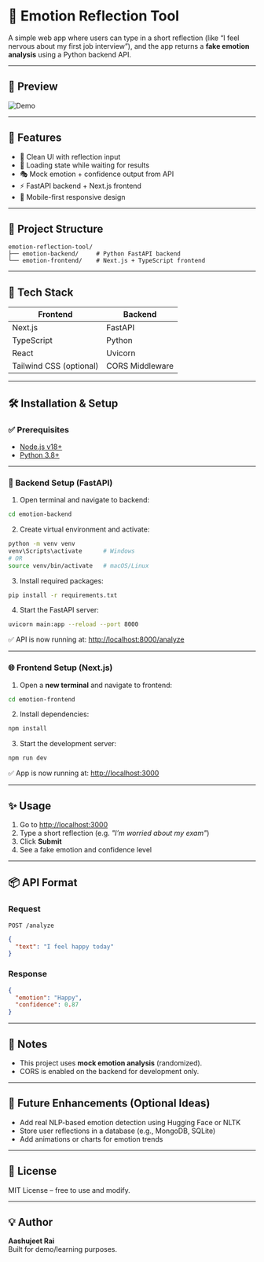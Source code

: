 # 💬 Emotion Reflection Tool

A simple web app where users can type in a short reflection (like “I feel nervous about my first job interview”), and the app returns a **fake emotion analysis** using a Python backend API.

---

## 📸 Preview

![Demo](https://your-image-or-gif-link-here.com) <!-- Optional GIF or Screenshot -->

---

## 🚀 Features

- 📝 Clean UI with reflection input
- 🔄 Loading state while waiting for results
- 🎭 Mock emotion + confidence output from API
- ⚡ FastAPI backend + Next.js frontend
- 📱 Mobile-first responsive design

---

## 📁 Project Structure

```
emotion-reflection-tool/
├── emotion-backend/     # Python FastAPI backend
└── emotion-frontend/    # Next.js + TypeScript frontend
```

---

## 🧰 Tech Stack

| Frontend | Backend  |
|----------|----------|
| Next.js  | FastAPI  |
| TypeScript | Python |
| React    | Uvicorn |
| Tailwind CSS (optional) | CORS Middleware |

---

## 🛠️ Installation & Setup

### ✅ Prerequisites

- [Node.js v18+](https://nodejs.org/en/download)
- [Python 3.8+](https://www.python.org/downloads)

---

### 🔧 Backend Setup (FastAPI)

1. Open terminal and navigate to backend:

```bash
cd emotion-backend
```

2. Create virtual environment and activate:

```bash
python -m venv venv
venv\Scripts\activate      # Windows
# OR
source venv/bin/activate   # macOS/Linux
```

3. Install required packages:

```bash
pip install -r requirements.txt
```

4. Start the FastAPI server:

```bash
uvicorn main:app --reload --port 8000
```

✅ API is now running at: [http://localhost:8000/analyze](http://localhost:8000/analyze)

---

### 🌐 Frontend Setup (Next.js)

1. Open a **new terminal** and navigate to frontend:

```bash
cd emotion-frontend
```

2. Install dependencies:

```bash
npm install
```

3. Start the development server:

```bash
npm run dev
```

✅ App is now running at: [http://localhost:3000](http://localhost:3000)

---

## ✨ Usage

1. Go to [http://localhost:3000](http://localhost:3000)
2. Type a short reflection (e.g. _"I’m worried about my exam"_)
3. Click **Submit**
4. See a fake emotion and confidence level

---

## 📦 API Format

### Request

`POST /analyze`

```json
{
  "text": "I feel happy today"
}
```

### Response

```json
{
  "emotion": "Happy",
  "confidence": 0.87
}
```

---

## 📌 Notes

- This project uses **mock emotion analysis** (randomized).
- CORS is enabled on the backend for development only.

---

## 🧪 Future Enhancements (Optional Ideas)

- Add real NLP-based emotion detection using Hugging Face or NLTK
- Store user reflections in a database (e.g., MongoDB, SQLite)
- Add animations or charts for emotion trends

---

## 📄 License

MIT License – free to use and modify.

---

## 💡 Author

**Aashujeet Rai**  
Built for demo/learning purposes.
